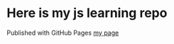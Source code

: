 # Here is my js learning repo

Published with GitHub Pages [my page](https://wewertyua.github.io/learn-js/)
